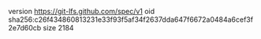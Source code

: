version https://git-lfs.github.com/spec/v1
oid sha256:c26f434860813231e33f93f5af34f2637dda647f6672a0484a6cef3f2e7d60cb
size 2184
